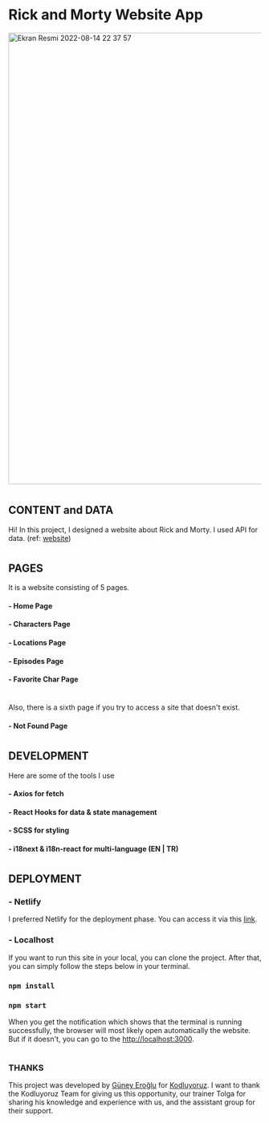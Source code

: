 # Rick and Morty Website App

<img width="1535" height="900" alt="Ekran Resmi 2022-08-14 22 37 57" src="https://user-images.githubusercontent.com/93340900/184552275-26b58cb6-a8b2-4b02-82ed-f16852a84bea.png">

#

## CONTENT and DATA

Hi! In this project, I designed a website about Rick and Morty. I used API for data. (ref: [website](https://rickandmortyapi.com/))

#

## PAGES 

It is a website consisting of 5 pages. 

#### - Home Page
#### - Characters Page
#### - Locations Page
#### - Episodes Page
#### - Favorite Char Page

#

Also, there is a sixth page if you try to access a site that doesn't exist.

#### - Not Found Page

#

## DEVELOPMENT

Here are some of the tools I use

#### - Axios for fetch
#### - React Hooks for data & state management
#### - SCSS for styling
#### - i18next & i18n-react for multi-language (EN | TR)

#

## DEPLOYMENT

### - Netlify

I preferred Netlify for the deployment phase. You can access it via this [link](https://rick-and-morty-wiki-website.netlify.app/).

### - Localhost

If you want to run this site in your local, you can clone the project. After that, you can simply follow the steps below in your terminal.

### `npm install`

### `npm start`

When you get the notification which shows that the terminal is running successfully, the browser will most likely open automatically the website. But if it doesn't, you can go to the [http://localhost:3000](http://localhost:3000).

#

### THANKS 

This project was developed by [Güney Eroğlu](https://www.linkedin.com/in/guneyeroglu/) for [Kodluyoruz](https://www.kodluyoruz.org/). I want to thank the Kodluyoruz Team for giving us this opportunity, our trainer Tolga for sharing his knowledge and experience with us, and the assistant group for their support.





